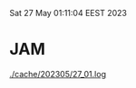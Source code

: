 Sat 27 May 01:11:04 EEST 2023
# JAM
<a href='./cache/202305/27_01.log'>./cache/202305/27_01.log</a>

